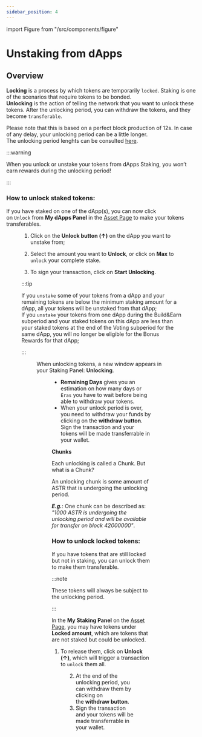 ```yaml
---
sidebar_position: 4
---
```


import Figure from "/src/components/figure"

# Unstaking from dApps

## Overview

**Locking** is a process by which tokens are temporarily `locked`. Staking is one of the scenarios that require tokens to be bonded.\
**Unlocking** is the action of telling the network that you want to unlock these tokens. After the unlocking period, you can withdraw the tokens, and they become `transferable`.

Please note that this is based on a perfect block production of 12s. In case of any delay, your unlocking period can be a little longer.\
The unlocking period lenghts can be consulted [here](/docs/learn/dapp-staking/#parameters).

:::warning

When you unlock or unstake your tokens from dApps Staking, you won’t earn rewards during the unlocking period!

:::

### How to unlock staked tokens:

If you have staked on one of the dApp(s), you can now click on `Unlock` from **My dApps Panel** in the [Asset Page](https://portal.astar.network/astar/assets) to make your tokens transferables.

<Figure src={require('/docs/use/dapp-staking/for-stakers/img/MydApps_Panel_1.png').default } width="100%" />

1. Click on the **Unlock button (↑)** on the dApp you want to unstake from;

2. Select the amount you want to **Unlock**, or click on **Max** to `unlock` your complete stake.

3. To sign your transaction, click on **Start Unlocking**.

:::tip

If you `unstake` some of your tokens from a dApp and your remaining tokens are below the minimum staking amount for a dApp, all your tokens will be unstaked from that dApp;\
If you `unstake` your tokens from one dApp during the Build&Earn subperiod and your staked tokens on this dApp are less than your staked tokens at the end of the Voting subperiod for the same dApp, you will no longer be eligible for the Bonus Rewards for that dApp;

:::

<Figure src={require('/docs/use/dapp-staking/for-stakers/img/Unbonding_2.png').default } width="100%" />

When unlocking tokens, a new window appears in your Staking Panel: **Unlocking**.

<Figure src={require('/docs/use/dapp-staking/for-stakers/img/Unbonding_1.png').default } width="100%" />

- **Remaining Days** gives you an estimation on how many days or `Eras` you have to wait before being able to withdraw your tokens.
- When your unlock period is over, you need to withdraw your funds by clicking on the **withdraw button**. Sign the transaction and your tokens will be made transferrable in your wallet.

**Chunks**

Each unlocking is called a Chunk. But what is a Chunk?

An unlocking chunk is some amount of ASTR that is undergoing the unlocking period.

_**E.g.**_: One chunk can be described as: _"1000 ASTR is undergoing the unlocking period and will be available for transfer on block 42000000"_.

### How to unlock locked tokens:

If you have tokens that are still locked but not in staking, you can unlock them to make them transferable.

:::note

These tokens will always be subject to the unlocking period.

:::

In the **My Staking Panel** on the [Asset Page](https://portal.astar.network/astar/assets), you may have tokens under **Locked amount**, which are tokens that are not staked but could be unlocked.

1. To release them, click on **Unlock (↑)**, which will trigger a transaction to `unlock` them all.

<Figure src={require('/docs/use/dapp-staking/for-stakers/img/Staking_Panel_1.png').default } width="100%" />

2. At the end of the unlocking period, you can withdraw them by clicking on the **withdraw button**.
3. Sign the transaction and your tokens will be made transferrable in your wallet.
